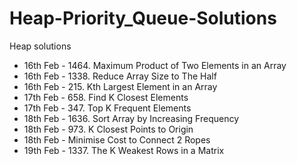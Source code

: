 # Heap-Priority_Queue-Solutions
Heap solutions

- 16th Feb - 1464. Maximum Product of Two Elements in an Array
- 16th Feb - 1338. Reduce Array Size to The Half
- 16th Feb - 215. Kth Largest Element in an Array
- 17th Feb - 658. Find K Closest Elements
- 17th Feb - 347. Top K Frequent Elements
- 18th Feb - 1636. Sort Array by Increasing Frequency
- 18th Feb - 973. K Closest Points to Origin
- 18th Feb - Minimise Cost to Connect 2 Ropes
- 19th Feb - 1337. The K Weakest Rows in a Matrix 
